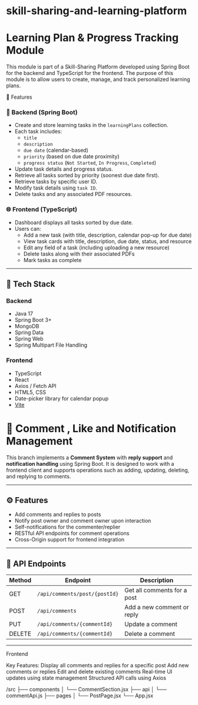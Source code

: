 # skill-sharing-and-learning-platform

# Learning Plan & Progress Tracking Module

This module is part of a Skill-Sharing Platform developed using Spring Boot for the backend and TypeScript for the frontend. The purpose of this module is to allow users to create, manage, and track personalized learning plans.

📌 Features

### 🔧 Backend (Spring Boot)
- Create and store learning tasks in the `learningPlans` collection.
- Each task includes:
  - `title`
  - `description`
  - `due date` (calendar-based)
  - `priority` (based on due date proximity)
  - `progress status` (`Not Started`, `In Progress`, `Completed`)
- Update task details and progress status.
- Retrieve all tasks sorted by priority (soonest due date first).
- Retrieve tasks by specific user ID.
- Modify task details using `task ID`.
- Delete tasks and any associated PDF resources.

### 🌐 Frontend (TypeScript)
- Dashboard displays all tasks sorted by due date.
- Users can:
  - Add a new task (with title, description, calendar pop-up for due date)
  - View task cards with title, description, due date, status, and resource
  - Edit any field of a task (including uploading a new resource)
  - Delete tasks along with their associated PDFs
  - Mark tasks as complete

---

## 🧰 Tech Stack

### Backend
- Java 17
- Spring Boot 3+
- MongoDB 
- Spring Data
- Spring Web
- Spring Multipart File Handling

### Frontend
- TypeScript
- React 
- Axios / Fetch API
- HTML5, CSS
- Date-picker library for calendar popup
- [Vite](https://vitejs.dev/) 


# 📝 Comment , Like and Notification Management

This branch implements a **Comment System** with **reply support** and **notification handling** using Spring Boot. It is designed to work with a frontend client and supports operations such as adding, updating, deleting, and replying to comments.

---

## ⚙️ Features

- Add comments and replies to posts
- Notify post owner and comment owner upon interaction
- Self-notifications for the commenter/replier
- RESTful API endpoints for comment operations
- Cross-Origin support for frontend integration

---

## 📡 API Endpoints

| Method | Endpoint                        | Description                   |
|--------|----------------------------------|-------------------------------|
| GET    | `/api/comments/post/{postId}`    | Get all comments for a post  |
| POST   | `/api/comments`                  | Add a new comment or reply   |
| PUT    | `/api/comments/{commentId}`      | Update a comment             |
| DELETE | `/api/comments/{commentId}`      | Delete a comment             |

---

Frontend

Key Features:
Display all comments and replies for a specific post
Add new comments or replies
Edit and delete existing comments
Real-time UI updates using state management
Structured API calls using Axios

/src
 ├── components
 │    └── CommentSection.jsx
 ├── api
 │    └── commentApi.js
 ├── pages
 │    └── PostPage.jsx
 └── App.jsx



